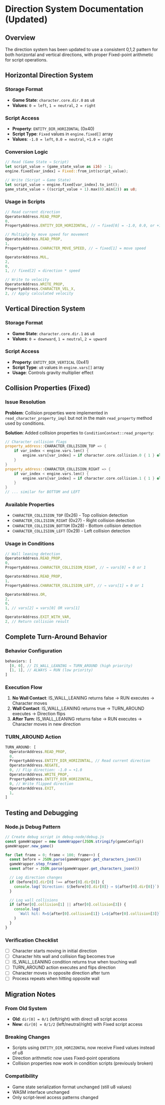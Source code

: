 # Direction System Documentation (Updated)

## Overview

The direction system has been updated to use a consistent 0,1,2 pattern for both horizontal and vertical directions, with proper Fixed-point arithmetic for script operations.

## Horizontal Direction System

### Storage Format

- **Game State**: `character.core.dir.0` as `u8`
- **Values**: `0 = left`, `1 = neutral`, `2 = right`

### Script Access

- **Property**: `ENTITY_DIR_HORIZONTAL` (0x40)
- **Script Type**: `Fixed` values in `engine.fixed[]` array
- **Values**: `-1.0 = left`, `0.0 = neutral`, `+1.0 = right`

### Conversion Logic

```rust
// Read (Game State → Script)
let script_value = (game_state_value as i16) - 1;
engine.fixed[var_index] = Fixed::from_int(script_value);

// Write (Script → Game State)
let script_value = engine.fixed[var_index].to_int();
game_state_value = ((script_value + 1).max(0).min(2)) as u8;
```

### Usage in Scripts

```typescript
// Read current direction
OperatorAddress.READ_PROP,
0,
PropertyAddress.ENTITY_DIR_HORIZONTAL, // → fixed[0] = -1.0, 0.0, or +1.0

// Multiply by move speed for movement
OperatorAddress.READ_PROP,
1,
PropertyAddress.CHARACTER_MOVE_SPEED, // → fixed[1] = move speed

OperatorAddress.MUL,
2,
0,
1, // fixed[2] = direction * speed

// Write to velocity
OperatorAddress.WRITE_PROP,
PropertyAddress.CHARACTER_VEL_X,
2, // Apply calculated velocity
```

## Vertical Direction System

### Storage Format

- **Game State**: `character.core.dir.1` as `u8`
- **Values**: `0 = downward`, `1 = neutral`, `2 = upward`

### Script Access

- **Property**: `ENTITY_DIR_VERTICAL` (0x41)
- **Script Type**: `u8` values in `engine.vars[]` array
- **Usage**: Controls gravity multiplier effect

## Collision Properties (Fixed)

### Issue Resolution

**Problem**: Collision properties were implemented in `read_character_property_impl` but not in the main `read_property` method used by conditions.

**Solution**: Added collision properties to `ConditionContext::read_property`:

```rust
// Character collision flags
property_address::CHARACTER_COLLISION_TOP => {
    if var_index < engine.vars.len() {
        engine.vars[var_index] = if character.core.collision.0 { 1 } else { 0 };
    }
}
property_address::CHARACTER_COLLISION_RIGHT => {
    if var_index < engine.vars.len() {
        engine.vars[var_index] = if character.core.collision.1 { 1 } else { 0 };
    }
}
// ... similar for BOTTOM and LEFT
```

### Available Properties

- `CHARACTER_COLLISION_TOP` (0x26) - Top collision detection
- `CHARACTER_COLLISION_RIGHT` (0x27) - Right collision detection
- `CHARACTER_COLLISION_BOTTOM` (0x28) - Bottom collision detection
- `CHARACTER_COLLISION_LEFT` (0x29) - Left collision detection

### Usage in Conditions

```typescript
// Wall leaning detection
OperatorAddress.READ_PROP,
0,
PropertyAddress.CHARACTER_COLLISION_RIGHT, // → vars[0] = 0 or 1

OperatorAddress.READ_PROP,
1,
PropertyAddress.CHARACTER_COLLISION_LEFT, // → vars[1] = 0 or 1

OperatorAddress.OR,
2,
0,
1, // vars[2] = vars[0] OR vars[1]

OperatorAddress.EXIT_WITH_VAR,
2, // Return collision result
```

## Complete Turn-Around Behavior

### Behavior Configuration

```typescript
behaviors: [
  [0, 0], // IS_WALL_LEANING → TURN_AROUND (high priority)
  [1, 1], // ALWAYS → RUN (low priority)
]
```

### Execution Flow

1. **No Wall Contact**: IS_WALL_LEANING returns false → RUN executes → Character moves
2. **Wall Contact**: IS_WALL_LEANING returns true → TURN_AROUND executes → Direction flips
3. **After Turn**: IS_WALL_LEANING returns false → RUN executes → Character moves in new direction

### TURN_AROUND Action

```typescript
TURN_AROUND: [
  OperatorAddress.READ_PROP,
  0,
  PropertyAddress.ENTITY_DIR_HORIZONTAL, // Read current direction
  OperatorAddress.NEGATE,
  0, // Flip direction: -1.0 ↔ +1.0
  OperatorAddress.WRITE_PROP,
  PropertyAddress.ENTITY_DIR_HORIZONTAL,
  0, // Write flipped direction
  OperatorAddress.EXIT,
  1,
]
```

## Testing and Debugging

### Node.js Debug Pattern

```javascript
// Create debug script in debug-node/debug.js
const gameWrapper = new GameWrapper(JSON.stringify(gameConfig))
gameWrapper.new_game()

for (let frame = 0; frame < 100; frame++) {
  const before = JSON.parse(gameWrapper.get_characters_json())
  gameWrapper.step_frame()
  const after = JSON.parse(gameWrapper.get_characters_json())

  // Log direction changes
  if (before[0].dir[0] !== after[0].dir[0]) {
    console.log(`Direction: ${before[0].dir[0]} → ${after[0].dir[0]}`)
  }

  // Log wall collisions
  if (after[0].collision[1] || after[0].collision[3]) {
    console.log(
      `Wall hit: R=${after[0].collision[1]} L=${after[0].collision[3]}`
    )
  }
}
```

### Verification Checklist

- [ ] Character starts moving in initial direction
- [ ] Character hits wall and collision flag becomes true
- [ ] IS_WALL_LEANING condition returns true when touching wall
- [ ] TURN_AROUND action executes and flips direction
- [ ] Character moves in opposite direction after turn
- [ ] Process repeats when hitting opposite wall

## Migration Notes

### From Old System

- **Old**: `dir[0] = 0/1` (left/right) with direct u8 script access
- **New**: `dir[0] = 0/1/2` (left/neutral/right) with Fixed script access

### Breaking Changes

- Scripts using `ENTITY_DIR_HORIZONTAL` now receive Fixed values instead of u8
- Direction arithmetic now uses Fixed-point operations
- Collision properties now work in condition scripts (previously broken)

### Compatibility

- Game state serialization format unchanged (still u8 values)
- WASM interface unchanged
- Only script-level access patterns changed
